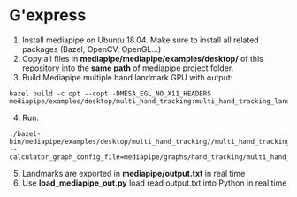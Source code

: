 # G'express
1. Install mediapipe on Ubuntu 18.04.  Make sure to install all related packages (Bazel, OpenCV, OpenGL...)
2. Copy all files in **mediapipe/mediapipe/examples/desktop/** of this repository into the **same path** of mediapipe project folder.
3. Build Mediapipe multiple hand landmark GPU with output:
```
bazel build -c opt --copt -DMESA_EGL_NO_X11_HEADERS mediapipe/examples/desktop/multi_hand_tracking:multi_hand_tracking_landmarks_gpu
```
4. Run:
```
./bazel-bin/mediapipe/examples/desktop/multi_hand_tracking//multi_hand_tracking_landmarks_gpu --calculator_graph_config_file=mediapipe/graphs/hand_tracking/multi_hand_tracking_mobile.pbtxt
```
5. Landmarks are exported in **mediapipe/output.txt** in real time
6. Use **load_mediapipe_out.py** load read output.txt into Python in real time
